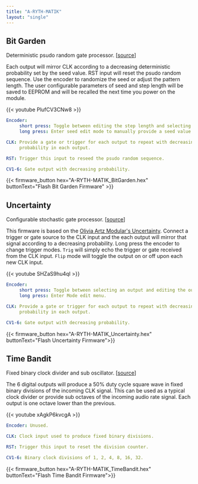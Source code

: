 ```yaml
---
title: "A-RYTH-MATIK"
layout: "single"
---
```


## Bit Garden

Deterministic psudo random gate processor. [[source](https://github.com/awonak/HagiwoModulove/tree/main/A-RYTH-MATIK/BitGarden)]

Each output will mirror CLK according to a decreasing deterministic probability
set by the seed value. RST input will reset the psudo random sequence. Use the
encoder to randomize the seed or adjust the pattern length. The user
configurable parameters of seed and step length will be saved to EEPROM and
will be recalled the next time you power on the module.

{{< youtube PlufCV3CNw8 >}}

```yaml
Encoder:
     short press: Toggle between editing the step length and selecting a seed.
     long press: Enter seed edit mode to manually provide a seed value.

CLK: Provide a gate or trigger for each output to repeat with decreasing
     probability in each output.

RST: Trigger this input to reseed the psudo random sequence.

CV1-6: Gate output with decreasing probability.
```

{{< firmware_button hex="A-RYTH-MATIK_BitGarden.hex" buttonText="Flash Bit Garden Firmware" >}}

## Uncertainty

Configurable stochastic gate processor. [[source](https://github.com/awonak/HagiwoModulove/tree/main/A-RYTH-MATIK/Uncertainty)]

This firmware is based on the [Olivia Artz Modular's Uncertainty](https://oamodular.org/products/uncertainty).
Connect a trigger or gate source to the CLK input and the each output will
mirror that signal according to a decreasing probability. Long press the
encoder to change trigger modes. `Trig` will simply echo the trigger or
gate received from the CLK input. `Flip` mode will toggle the output on
or off upon each new CLK input.

{{< youtube SHZaS9hu4qI >}}

```yaml
Encoder:
     short press: Toggle between selecting an output and editing the outputs probability.
     long press: Enter Mode edit menu.

CLK: Provide a gate or trigger for each output to repeat with decreasing
     probability in each output.

CV1-6: Gate output with decreasing probability.

```

{{< firmware_button hex="A-RYTH-MATIK_Uncertainty.hex" buttonText="Flash Uncertainty Firmware">}}


## Time Bandit

Fixed binary clock divider and sub oscillator. [[source](https://github.com/awonak/HagiwoModulove/tree/main/A-RYTH-MATIK/TimeBandit/TimeBandit.ino)]

The 6 digital outputs will produce a 50% duty cycle square wave in fixed
binary divisions of the incoming CLK signal. This can be used as a typical
clock divider or provide sub octaves of the incoming audio rate signal.
Each output is one octave lower than the previous.


{{< youtube xAgkP6kvcgA >}}

```yaml
Encoder: Unused.

CLK: Clock input used to produce fixed binary divisions.

RST: Trigger this input to reset the division counter.

CV1-6: Binary clock divisions of 1, 2, 4, 8, 16, 32.

```

{{< firmware_button hex="A-RYTH-MATIK_TimeBandit.hex" buttonText="Flash Time Bandit Firmware">}}
